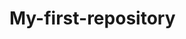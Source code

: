 # My-first-repository
<!DOCTYPE html>
<html>
    <head>
    <title>Contact Details</title>
    <script type="application/javascript">
        function checkdata(){
	      //create references to the input elements we wish to validate
	      var username = document.getElementById("name");
	      var emailid   = document.getElementById("email");

	      //Check if username field is empty
	      if(username.value == ""){
	            alert("Please enter the name");
	            username.focus();
	            return false;
	      }
	     //Check if email field is empty
	      if(emailid.value == ""){
	            alert("Please enter the email");
	            emailid.focus();
	            return false;
	      }
	     //If all is well return true.
         alert("Form validation is successful.")
	      return true;
	    }
    </script>
    </head>
    <body>
        <h2>Enter your contact Details:</h2> <br>
        <form id="form1" onsubmit="return checkdata()">
            <label for="name">Name :</label>
            <input type="text" id="name" name="name">
            <br>
            <br>
            <label for="email">E-mail ID :</label>
            <input type="email" id="email" name="email">
            <br>
            <br>
            <input type="submit" value="Submit">
            <input type="reset" value="Reset">
        </form>
</html>

